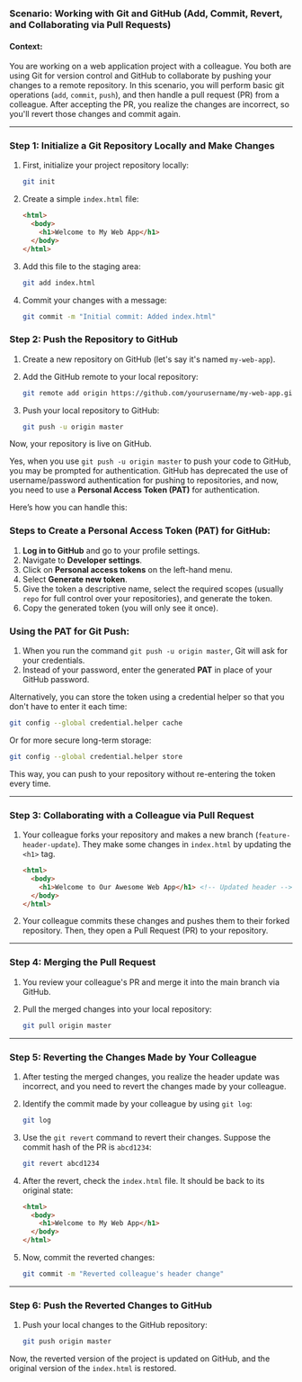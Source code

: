 ### Scenario: Working with Git and GitHub (Add, Commit, Revert, and Collaborating via Pull Requests)

#### Context:
You are working on a web application project with a colleague. You both are using Git for version control and GitHub to collaborate by pushing your changes to a remote repository. In this scenario, you will perform basic git operations (`add`, `commit`, `push`), and then handle a pull request (PR) from a colleague. After accepting the PR, you realize the changes are incorrect, so you'll revert those changes and commit again.

---

### Step 1: Initialize a Git Repository Locally and Make Changes
1. First, initialize your project repository locally:

   ```bash
   git init
   ```

2. Create a simple `index.html` file:

   ```html
   <html>
     <body>
       <h1>Welcome to My Web App</h1>
     </body>
   </html>
   ```

3. Add this file to the staging area:

   ```bash
   git add index.html
   ```

4. Commit your changes with a message:

   ```bash
   git commit -m "Initial commit: Added index.html"
   ```

### Step 2: Push the Repository to GitHub
1. Create a new repository on GitHub (let's say it's named `my-web-app`).

2. Add the GitHub remote to your local repository:

   ```bash
   git remote add origin https://github.com/yourusername/my-web-app.git
   ```

3. Push your local repository to GitHub:

   ```bash
   git push -u origin master
   ```
Now, your repository is live on GitHub.

Yes, when you use `git push -u origin master` to push your code to GitHub, you may be prompted for authentication. GitHub has deprecated the use of username/password authentication for pushing to repositories, and now, you need to use a **Personal Access Token (PAT)** for authentication.

Here’s how you can handle this:

### Steps to Create a Personal Access Token (PAT) for GitHub:
1. **Log in to GitHub** and go to your profile settings.
2. Navigate to **Developer settings**.
3. Click on **Personal access tokens** on the left-hand menu.
4. Select **Generate new token**.
5. Give the token a descriptive name, select the required scopes (usually `repo` for full control over your repositories), and generate the token.
6. Copy the generated token (you will only see it once).

### Using the PAT for Git Push:
1. When you run the command `git push -u origin master`, Git will ask for your credentials.
2. Instead of your password, enter the generated **PAT** in place of your GitHub password.

Alternatively, you can store the token using a credential helper so that you don't have to enter it each time:

```bash
git config --global credential.helper cache
```

Or for more secure long-term storage:

```bash
git config --global credential.helper store
```

This way, you can push to your repository without re-entering the token every time.

---

### Step 3: Collaborating with a Colleague via Pull Request
1. Your colleague forks your repository and makes a new branch (`feature-header-update`). They make some changes in `index.html` by updating the `<h1>` tag.

   ```html
   <html>
     <body>
       <h1>Welcome to Our Awesome Web App</h1> <!-- Updated header -->
     </body>
   </html>
   ```

2. Your colleague commits these changes and pushes them to their forked repository. Then, they open a Pull Request (PR) to your repository.

---

### Step 4: Merging the Pull Request
1. You review your colleague's PR and merge it into the main branch via GitHub.

2. Pull the merged changes into your local repository:

   ```bash
   git pull origin master
   ```

---

### Step 5: Reverting the Changes Made by Your Colleague
1. After testing the merged changes, you realize the header update was incorrect, and you need to revert the changes made by your colleague.

2. Identify the commit made by your colleague by using `git log`:

   ```bash
   git log
   ```

3. Use the `git revert` command to revert their changes. Suppose the commit hash of the PR is `abcd1234`:

   ```bash
   git revert abcd1234
   ```

4. After the revert, check the `index.html` file. It should be back to its original state:

   ```html
   <html>
     <body>
       <h1>Welcome to My Web App</h1>
     </body>
   </html>
   ```

5. Now, commit the reverted changes:

   ```bash
   git commit -m "Reverted colleague's header change"
   ```

---

### Step 6: Push the Reverted Changes to GitHub
1. Push your local changes to the GitHub repository:

   ```bash
   git push origin master
   ```

Now, the reverted version of the project is updated on GitHub, and the original version of the `index.html` is restored.
